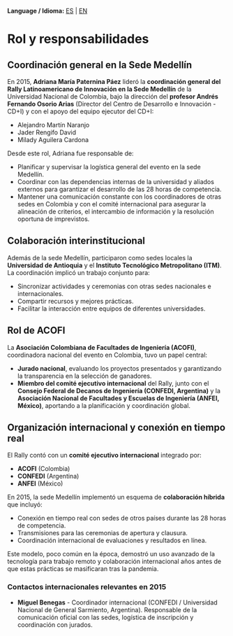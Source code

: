 **Language / Idioma:** [ES](../es/02_Rol_y_Responsabilidades.md) | [EN](../en/02_Role_and_Responsibilities.md)

# Rol y responsabilidades

## Coordinación general en la Sede Medellín
En 2015, **Adriana María Paternina Páez** lideró la **coordinación general del Rally Latinoamericano de Innovación en la Sede Medellín** de la Universidad Nacional de Colombia, bajo la dirección del **profesor Andrés Fernando Osorio Arias** (Director del Centro de Desarrollo e Innovación - CD+I) y con el apoyo del equipo ejecutor del CD+I:
- Alejandro Martín Naranjo  
- Jader Rengifo David  
- Milady Aguilera Cardona  

Desde este rol, Adriana fue responsable de:
- Planificar y supervisar la logística general del evento en la sede Medellín.  
- Coordinar con las dependencias internas de la universidad y aliados externos para garantizar el desarrollo de las 28 horas de competencia.  
- Mantener una comunicación constante con los coordinadores de otras sedes en Colombia y con el comité internacional para asegurar la alineación de criterios, el intercambio de información y la resolución oportuna de imprevistos.  

## Colaboración interinstitucional
Además de la sede Medellín, participaron como sedes locales la **Universidad de Antioquia** y el **Instituto Tecnológico Metropolitano (ITM)**.  
La coordinación implicó un trabajo conjunto para:
- Sincronizar actividades y ceremonias con otras sedes nacionales e internacionales.  
- Compartir recursos y mejores prácticas.  
- Facilitar la interacción entre equipos de diferentes universidades.  

## Rol de ACOFI
La **Asociación Colombiana de Facultades de Ingeniería (ACOFI)**, coordinadora nacional del evento en Colombia, tuvo un papel central:
- **Jurado nacional**, evaluando los proyectos presentados y garantizando la transparencia en la selección de ganadores.  
- **Miembro del comité ejecutivo internacional** del Rally, junto con el **Consejo Federal de Decanos de Ingeniería (CONFEDI, Argentina)** y la **Asociación Nacional de Facultades y Escuelas de Ingeniería (ANFEI, México)**, aportando a la planificación y coordinación global.  

## Organización internacional y conexión en tiempo real
El Rally contó con un **comité ejecutivo internacional** integrado por:
- **ACOFI** (Colombia)  
- **CONFEDI** (Argentina)  
- **ANFEI** (México)  

En 2015, la sede Medellín implementó un esquema de **colaboración híbrida** que incluyó:
- Conexión en tiempo real con sedes de otros países durante las 28 horas de competencia.  
- Transmisiones para las ceremonias de apertura y clausura.  
- Coordinación internacional de evaluaciones y resultados en línea.  

Este modelo, poco común en la época, demostró un uso avanzado de la tecnología para trabajo remoto y colaboración internacional años antes de que estas prácticas se masificaran tras la pandemia.

### Contactos internacionales relevantes en 2015
- **Miguel Benegas** - Coordinador internacional (CONFEDI / Universidad Nacional de General Sarmiento, Argentina). Responsable de la comunicación oficial con las sedes, logística de inscripción y coordinación con jurados.  
